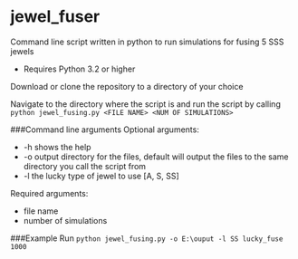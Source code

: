 # jewel_fuser
Command line script written in python to run simulations for fusing 5 SSS jewels
- Requires Python 3.2 or higher 

Download or clone the repository to a directory of your choice

Navigate to the directory where the script is and run the script by calling ```python jewel_fusing.py <FILE NAME> <NUM OF SIMULATIONS>```

###Command line arguments
Optional arguments:
- -h shows the help
- -o output directory for the files, default will output the files to the same directory you call the script from
- -l the lucky type of jewel to use [A, S, SS]

Required arguments:
- file name
- number of simulations

###Example Run
```python jewel_fusing.py -o E:\ouput -l SS lucky_fuse 1000```